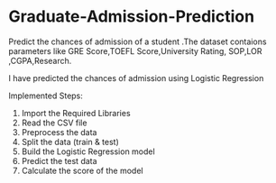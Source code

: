 # Graduate-Admission-Prediction

Predict the chances of admission of a student .The dataset contaions parameters
like GRE Score,TOEFL Score,University Rating, SOP,LOR ,CGPA,Research.

I have predicted the chances of admission using Logistic Regression

Implemented Steps:
1. Import the Required Libraries
2. Read the CSV file
3. Preprocess the data
4. Split the data (train & test)
5. Build the Logistic Regression model
6. Predict the test data
7. Calculate the score of the model

